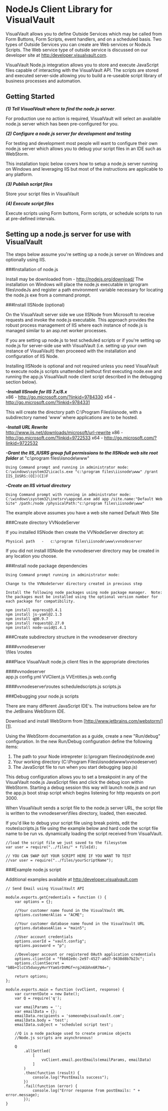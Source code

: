 

NodeJs Client Library for VisualVault
=====================================

VisualVault allows you to define Outside Services which may be called from Form Buttons, Form Scripts, event handlers, and on a scheduled basis.  Two types of Outside Services you can create are Web services or NodeJs Scripts.  The Web service type of outside service is discussed on our developer site at [http:/developer.visualvault.com][1].  

VisualVault Node.js integration allows you to store and execute JavaScript files capable of interacting with the VisualVault API. The scripts are stored and executed server-side allowing you to build a re-useable script library of business processes and automation.

Getting Started
-----------
 ***(1) Tell VisualVault where to find the node.js server***.

For production use no action is required, VisualVault will select an available node.js server which has been pre-configured for you.  

***(2) Configure a node.js server for development and testing***

For testing and development most people will want to configure their own node.js server which allows you to debug your script files in an IDE such as WebStorm.

This installation topic below covers how to setup a node.js server running on Windows and leveraging IIS but most of the instructions are applicable to any platform.

***(3) Publish script files***

Store your script files in VisualVault

***(4) Execute script files***

Execute scripts using Form buttons, Form scripts, or schedule scripts to run at pre-defined intervals.


Setting up a node.js server for use with VisualVault
----------------------------------------------------

The steps below assume you're setting up a node.js server on Windows and optionally using IIS.

###Installation of node.js

Install may be downloaded from  - http://nodejs.org/download/
The installation on Windows will place the node.js executable in \program files\nodeJs and register a path environment variable necessary for locating the node.js exe from a command prompt.


###Install IISNode (optional)

On the VisualVault server side we use IISNode from Microsoft to receive requests and invoke the node.js executable. This approach provides the robust process management of IIS where each instance of node.js is managed similar to an asp.net worker processes.  

If you are setting up node.js to test scheduled scripts or if you're setting up node.js for server-side use with VisualVault (i.e. setting up your own instance of VisualVault) then proceeed with the installation and configuration of IIS Node.

Installing IISNode is optional and not required unless you need VisualVault to execute node.js scripts unattended (without first executing node.exe and running the app.js VisualVault node client script described in the debugging section below).

***-Install IISnode for IIS 7.x/8.x***  
x86 -  http://go.microsoft.com/?linkid=9784330
x64 - http://go.microsoft.com/?linkid=9784331

This will create the directory path C:\Program Files\iisnode, with a subdirectory named ‘www’ where applications are to be hosted.

***-Install URL Rewrite***    
http://www.iis.net/downloads/microsoft/url-rewrite
x86 - http://go.microsoft.com/?linkid=9722533
x64 - http://go.microsoft.com/?linkid=9722532

***-Grant the IIS_IUSRS group full permissions to the IISNode web site root folder*** at "c:\program files\iisnode\www"

    Using Command prompt and running in administrator mode:
    C:\windows\system32\icacls.exe "c:\program files\iisnode\www" /grant IIS_IUSRS:(OI)(CI)F


***-Create an IIS virtual directory***  
   
    Using Command prompt with running in administrator mode:
    C:\windows\system32\inetsrv\appcmd.exe add app /site.name:"Default Web Site" /path:/node /physicalPath:"c:\program files\iisnode\www"

The example above assumes you have a web site named Default Web Site

###Create directory VVNodeServer

If you installed IISNode then create the  VVNodeServer directory at:

    Physical path   -   c:\program files\iisnode\www\vvnodeserver

If you did not install IISNode the vvnodeserver directory may be created in any location you choose.


###Install node package dependencies

    Using Command prompt running in administrator mode:

    Change to the VVNodeServer directory created in previous step

    Install the following node packages using node package manager.  Note: the packages must be installed using the optional version number for each package for compatibility.

    npm install express@3.4.1
    npm install js-yaml@2.1.3
    npm install q@0.9.7
    npm install request@2.27.0
    npm install node-uuid@1.4.1


###Create subdirectory structure in the vvnodeserver directory

####vvnodeserver\
    \files
    \routes

###Place VisualVault node.js client files in the appropriate directories

####vvnodeserver\
    app.js
    config.yml
    VVClient.js
    VVEntities.js
    web.config

####vvnodeserver\routes
    scheduledscripts.js
    scripts.js
    
    
###Debugging your node.js scripts

There are many different JavaScript IDE's. The instructions below are for the JetBrains WebStorm IDE.

Download and install WebStorm from [http://www.jetbrains.com/webstorm/][1]. 

Using the WebStorm documentation as a guide, create a new "Run/debug" configuration.  In the new Run/Debug configuration define the following items:

 1. The path to your Node intrepreter (c:\program files\nodejs\node.exe) 
 2. Your working directory (C:\Program Files\iisnode\www\vvnodeserver)
 3. The JavaScript file to run when you start debugging (app.js)

This debug configuration allows you to set a breakpoint in any of the VisualVault node.js JavaScript files and click the debug icon within WebStorm.  Starting a debug session this way will launch node.js and run the app.js boot strap script which begins listening for http requests on port 3000.

When VisualVault sends a script file to the node.js server URL, the script file is written to the vvnodeserver\files directory, loaded, then executed.

If you'd like to debug your script file using break points, edit the routes\scripts.js file using the example below and hard code the script file name to be run vs. dynamically loading the script received from VisualVault.

    //load the script file we just saved to the filesystem
    var user = require("../files/" + fileId);
    
    // YOU CAN SWAP OUT YOUR SCRIPT HERE IF YOU WANT TO TEST
    //var user = require("../files/yourScriptName");


###Example node.js script

Additional examples available at [http:/developer.visualvault.com][1]

    // Send Email using VisualVault API
    
    module.exports.getCredentials = function () {
        var options = {};
    	
    	//Your customer name found in the VisualVault URL
        options.customerAlias = "ACME";
    	
    	//Your customer database name found in the VisualVault URL
        options.databaseAlias = "main5";
    	
    	//User account credentials
        options.userId = "vault.config";	
        options.password = "p";
    	
    	//Developer account or registered OAuth application credentials
    	options.clientId = "fbb02e0c-2e97-4527-a6d7-9438d8b7b23c";
        options.clientSecret = "bBb+IlcCV5duoyyHvrYYamSrDVMGf+rgJ4Gbhn6R7N4=";
    
        return options;
    };
    
    module.exports.main = function (vvClient, response) {
        var currentDate = new Date();
        var Q = require('q');
    
        var emailParams = '';
        var emailData = {};
        emailData.recipients = 'someone@visualvault.com';
        emailData.body = 'test';
        emailData.subject = 'scheduled script test';
    
    	//Q is a node package used to create promise objects
    	//Node.js scripts are asynchronous!
    	
        Q
            .allSettled(
                [
                    vvClient.email.postEmails(emailParams, emailData)
                ]
            )
            .then(function (result) {
                console.log("PostEmails success");
            })
            .fail(function (error) {
                console.log("Error response from postEmails: " + error.message);            
            });   
    }

  [1]: http:/developer.visualvault.com
